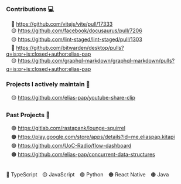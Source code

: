 ### Contributions 💻
&emsp;🔵 https://github.com/vitejs/vite/pull/17333  
&emsp;🟡 https://github.com/facebook/docusaurus/pull/7206  
&emsp;🟡 https://github.com/lint-staged/lint-staged/pull/1303  
&emsp;🔵 https://github.com/bitwarden/desktop/pulls?q=is:pr+is:closed+author:elias-pap  
&emsp;🟡 https://github.com/graphql-markdown/graphql-markdown/pulls?q=is:pr+is:closed+author:elias-pap

### Projects I actively maintain 🥞
&emsp;🟡 https://github.com/elias-pap/youtube-share-clip

### Past Projects 🌛
&emsp;🟢 https://gitlab.com/rastapank/lounge-squirrel  
&emsp;🟠 https://play.google.com/store/apps/details?id=me.eliaspap.kitapi  
&emsp;🟢 https://github.com/UoC-Radio/flow-dashboard  
&emsp;🟤 https://github.com/elias-pap/concurrent-data-structures

<br/>
🔵 TypeScript&emsp;🟡 JavaScript&emsp;🟢 Python&emsp;🟠 React Native&emsp;🟤 Java

<!--
**elias-pap/elias-pap** is a ✨ _special_ ✨ repository because its `README.md` (this file) appears on your GitHub profile.

Here are some ideas to get you started:

- 🔭 I’m currently working on ...
- 🌱 I’m currently learning ...
- 👯 I’m looking to collaborate on ...
- 🤔 I’m looking for help with ...
- 💬 Ask me about ...
- 📫 How to reach me: ...
- 😄 Pronouns: ...
- ⚡ Fun fact: ...
-->
